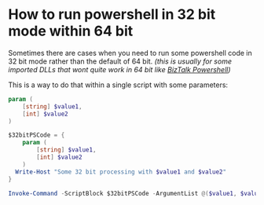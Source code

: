 # How to run powershell in 32 bit mode within 64 bit

Sometimes there are cases when you need to run some powershell code in 32 bit mode rather than the default of 64 bit.
_(this is usually for some imported DLLs that wont quite work in 64 bit like [BizTalk Powershell](https://psbiztalk.codeplex.com/))_

This is a way to do that within a single script with some parameters:

```powershell
param (
    [string] $value1,
    [int] $value2
)

$32bitPSCode = {
    param (
        [string] $value1,
        [int] $value2
    )
  Write-Host "Some 32 bit processing with $value1 and $value2"
}

Invoke-Command -ScriptBlock $32bitPSCode -ArgumentList @($value1, $value2) -ConfigurationName microsoft.powershell32 -ComputerName $env:COMPUTERNAME 
```
